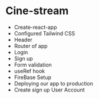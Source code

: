 # Cine-stream
 - Create-react-app
 - Configured Tailwind CSS
 - Header
 - Router of app
 - Login
 - Sign up
 - Form validation
 - useRef hook
 - FireBase Setup
 - Deploying our app to production
 - Create sign up  User Account